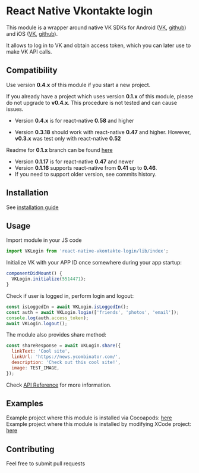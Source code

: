 # React Native Vkontakte login

This module is a wrapper around native VK SDKs for Android ([VK](https://vk.com/dev/android_sdk), [github](https://github.com/VKCOM/vk-android-sdk))
and iOS ([VK](https://vk.com/dev/ios_sdk), [github](https://github.com/VKCOM/vk-ios-sdk)).

It allows to log in to VK and obtain access token, which you can later use to make VK API calls.

## Compatibility

Use version **0.4.x** of this module if you start a new project.

If you already have a project which uses version **0.1.x** of this module, please do not upgrade to **v0.4.x**.
This procedure is not tested and can cause issues.

- Version **0.4.x** is for react-native **0.58** and higher

- Version **0.3.18** should work with react-native **0.47** and higher. However, **v0.3.x** was test only with react-native **0.52**

Readme for **0.1.x** branch can be found [here](README_V01.md)

- Version **0.1.17** is for react-native **0.47** and newer
- Version **0.1.16** supports react-native from **0.41** up to **0.46**.
- If you need to support older version, see commits history.

## Installation

See [installation guide](installation_v04.md)

## Usage

Import module in your JS code

```js
import VKLogin from 'react-native-vkontakte-login/lib/index';
```

Initialize VK with your APP ID once somewhere during your app startup:

```js
componentDidMount() {
  VKLogin.initialize(5514471);
}
```

Check if user is logged in, perform login and logout:

```js
const isLoggedIn = await VKLogin.isLoggedIn();
const auth = await VKLogin.login(['friends', 'photos', 'email']);
console.log(auth.access_token);
await VKLogin.logout();
```

The module also provides share method:

```js
const shareResponse = await VKLogin.share({
  linkText: 'Cool site',
  linkUrl: 'https://news.ycombinator.com/',
  description: 'Check out this cool site!',
  image: TEST_IMAGE,
});
```

Check [API Reference](API.md) for more information.

## Examples

Example project where this module is installed via Cocoapods: [here](https://github.com/doomsower/react-native-vkontakte-login/tree/master/example-cocoapods)
Example project where this module is installed by modifying XCode project: [here](https://github.com/doomsower/react-native-vkontakte-login/tree/master/example-xcodeproj)

## Contributing

Feel free to submit pull requests
